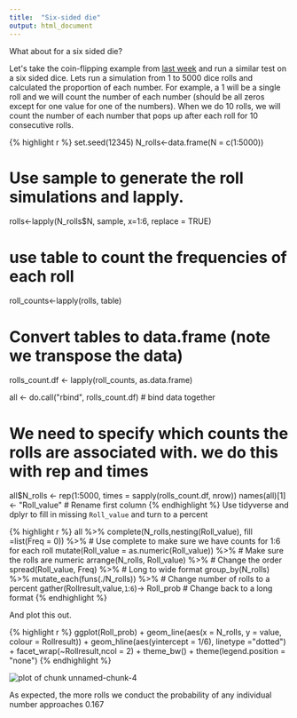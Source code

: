 ```yaml
---
title:  "Six-sided die"
output: html_document
---
```



What about for a six sided die?

Let's take the coin-flipping example from [last week](https://chrischizinski.github.io/SNR_R_Group/2017-02-23-EcologicalDetective3) and run a similar test on a six sided dice.  Lets run a simulation from 1 to 5000 dice rolls and calculated the proportion of each number.   For example, a 1 will be a single roll and we will count the number of each number (should be all zeros except for one value for one of the numbers).  When we do 10 rolls, we will count the number of each number that pops up after each roll for 10 consecutive rolls. 





{% highlight r %}
set.seed(12345)
N_rolls<-data.frame(N = c(1:5000))

# Use sample to generate the roll simulations and lapply. 
rolls<-lapply(N_rolls$N, sample, x=1:6, replace = TRUE)

# use table to count the frequencies of each roll
roll_counts<-lapply(rolls, table)

# Convert tables to data.frame (note we transpose the data)
rolls_count.df <- lapply(roll_counts, as.data.frame)

all <- do.call("rbind", rolls_count.df)  # bind data together


# We need to specify which counts the rolls are associated with.  we do this with rep and times
all$N_rolls <- rep(1:5000, times = sapply(rolls_count.df, nrow))
names(all)[1] <- "Roll_value"  # Rename first column
{% endhighlight %}
Use tidyverse and dplyr to fill in missing `Roll_value` and turn to a percent


{% highlight r %}
all %>% 
  complete(N_rolls,nesting(Roll_value), fill =list(Freq = 0)) %>% # Use complete to make sure we have counts for 1:6 for each roll
  mutate(Roll_value = as.numeric(Roll_value)) %>% # Make sure the rolls are numeric
  arrange(N_rolls, Roll_value) %>% # Change the order
  spread(Roll_value, Freq) %>% # Long to wide format
  group_by(N_rolls) %>% 
  mutate_each(funs(./N_rolls)) %>% # Change number of rolls to a percent
  gather(Rollresult,value,`1`:`6`)-> Roll_prob # Change back to a long format
{% endhighlight %}

And plot this out. 


{% highlight r %}
ggplot(Roll_prob) +
  geom_line(aes(x = N_rolls, y = value, colour = Rollresult)) + 
  geom_hline(aes(yintercept = 1/6), linetype ="dotted") +
  facet_wrap(~Rollresult,ncol = 2) +
  theme_bw() +
  theme(legend.position = "none")
{% endhighlight %}

![plot of chunk unnamed-chunk-4](/SNR_R_Group/figs/2017-03-03-SixSidedDieRolls/unnamed-chunk-4-1.png)

As expected, the more rolls we conduct the probability of any individual number approaches 0.167 






